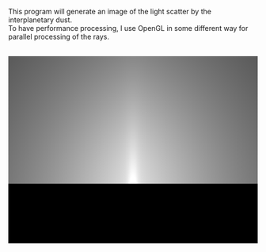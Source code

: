 This program will generate an image of the light scatter by the interplanetary dust.<br> To have performance processing, I use OpenGL in some different way for parallel processing of the rays. 

<br>
<img src="https://github.com/Al3xDev/Experimental-RayTracing-for-zodiacal-light/blob/master/Out.png">
